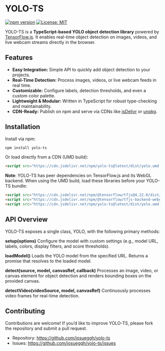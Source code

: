 # YOLO-TS

[![npm version](https://img.shields.io/npm/v/yolo-ts.svg)](https://www.npmjs.com/package/yolo-ts)
[![License: MIT](https://img.shields.io/badge/License-MIT-yellow.svg)](LICENSE)

YOLO-TS is a **TypeScript-based YOLO object detection library** powered by [TensorFlow.js](https://www.tensorflow.org/js). It enables real-time object detection on images, videos, and live webcam streams directly in the browser.

## Features

- **Easy Integration:** Simple API to quickly add object detection to your projects.
- **Real-Time Detection:** Process images, videos, or live webcam feeds in real time.
- **Customizable:** Configure labels, detection thresholds, and even a custom color palette.
- **Lightweight & Modular:** Written in TypeScript for robust type-checking and maintainability.
- **CDN-Ready:** Publish on npm and serve via CDNs like [jsDelivr](https://www.jsdelivr.com/) or [unpkg](https://unpkg.com/).

## Installation

Install via npm:

```bash
npm install yolo-ts
```

Or load directly from a CDN (UMD build):
```html
<script src="https://cdn.jsdelivr.net/npm/yolo-ts@latest/dist/yolo.umd.js"></script>
```

**Note**: YOLO-TS has peer dependencies on TensorFlow.js and its WebGL backend. When using the UMD build, load these libraries before your YOLO-TS bundle:
```html
<script src="https://cdn.jsdelivr.net/npm/@tensorflow/tfjs@4.22.0/dist/tf.min.js"></script>
<script src="https://cdn.jsdelivr.net/npm/@tensorflow/tfjs-backend-webgl@4.22.0/dist/tf-backend-webgl.min.js"></script>
<script src="https://cdn.jsdelivr.net/npm/yolo-ts@latest/dist/yolo.umd.js"></script>
```


## API Overview

YOLO-TS exposes a single class, YOLO, with the following primary methods:

**setup(options)**
Configure the model with custom settings (e.g., model URL, labels, colors, display filters, and score thresholds).

**loadModel()**
Loads the YOLO model from the specified URL. Returns a promise that resolves to the loaded model.

**detect(source, model, canvasRef, callback)**
Processes an image, video, or canvas element for object detection and renders bounding boxes on the provided canvas.

**detectVideo(videoSource, model, canvasRef)**
Continuously processes video frames for real-time detection.


## Contributing

Contributions are welcome! If you’d like to improve YOLO-TS, please fork the repository and submit a pull request.

- Repository: https://github.com/josueggh/yolo-ts
- Issues: https://github.com/josueggh/yolo-ts/issues

